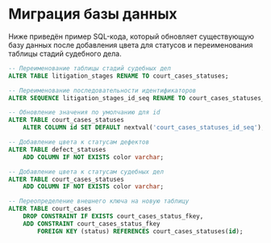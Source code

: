 # Миграция базы данных

Ниже приведён пример SQL-кода, который обновляет существующую базу данных после добавления цвета для статусов и переименования таблицы стадий судебного дела.

```sql
-- Переименование таблицы стадий судебных дел
ALTER TABLE litigation_stages RENAME TO court_cases_statuses;

-- Переименование последовательности идентификаторов
ALTER SEQUENCE litigation_stages_id_seq RENAME TO court_cases_statuses_id_seq;

-- Обновление значения по умолчанию для id
ALTER TABLE court_cases_statuses
    ALTER COLUMN id SET DEFAULT nextval('court_cases_statuses_id_seq');

-- Добавление цвета к статусам дефектов
ALTER TABLE defect_statuses
    ADD COLUMN IF NOT EXISTS color varchar;

-- Добавление цвета к статусам судебных дел
ALTER TABLE court_cases_statuses
    ADD COLUMN IF NOT EXISTS color varchar;

-- Переопределение внешнего ключа на новую таблицу
ALTER TABLE court_cases
    DROP CONSTRAINT IF EXISTS court_cases_status_fkey,
    ADD CONSTRAINT court_cases_status_fkey
        FOREIGN KEY (status) REFERENCES court_cases_statuses(id);
```
